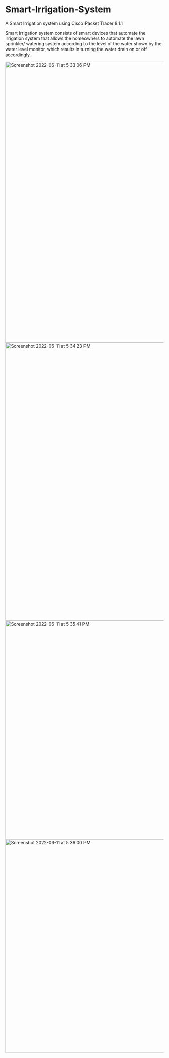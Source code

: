 # Smart-Irrigation-System
A Smart Irrigation system using Cisco Packet Tracer 8.1.1

Smart Irrigation system consists of smart devices that automate the irrigation system that allows the homeowners to automate the lawn sprinkler/ watering system according to the level of the water shown by the water level monitor, which results in turning the water drain on or off accordingly. 

<img width="891" alt="Screenshot 2022-06-11 at 5 33 06 PM" src="https://user-images.githubusercontent.com/90863360/173187120-ae6e7bd9-d7b0-4798-88fa-123304037d68.png">

<img width="880" alt="Screenshot 2022-06-11 at 5 34 23 PM" src="https://user-images.githubusercontent.com/90863360/173187165-b8bad306-0945-41cd-b59d-10b0ef89e967.png">

<img width="693" alt="Screenshot 2022-06-11 at 5 35 41 PM" src="https://user-images.githubusercontent.com/90863360/173187230-3fc4640c-7d6a-4155-887e-f0bef4a1497a.png">

<img width="677" alt="Screenshot 2022-06-11 at 5 36 00 PM" src="https://user-images.githubusercontent.com/90863360/173187223-135ae9e2-3dd1-41d4-8b88-0791b2f50622.png">
